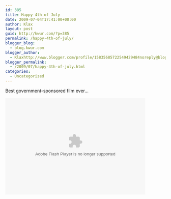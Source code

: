 ```yaml
---
id: 385
title: Happy 4th of July
date: 2009-07-04T17:41:00+00:00
author: Klax
layout: post
guid: http://kwur.com/?p=385
permalink: /happy-4th-of-july/
blogger_blog:
  - blog.kwur.com
blogger_author:
  - Klaxhttp://www.blogger.com/profile/15835685722549429484noreply@blogger.com
blogger_permalink:
  - /2009/07/happy-4th-of-july.html
categories:
  - Uncategorized
---
```

<div class="pf-content">
  <p>
    Best government-sponsored film ever…
  </p>
  
  <p>
    <embed type="application/x-shockwave-flash" width="440" height="304" allowfullscreen="true" allowscriptaccess="always" src="http://www.archive.org/flow/flowplayer.commercial-3.0.5.swf" w3c="true" flashvars='config={"key":"#$b6eb72a0f2f1e29f3d4","playlist":[{"url":"http://www.archive.org/download/200/format=Thumbnail?.jpg","autoPlay":true,"scaling":"fit"},{"url":"http://www.archive.org/download/200/200_512kb.mp4","autoPlay":false,"accelerated":true,"scaling":"fit","provider":"h264streaming"}],"clip":{"autoPlay":false,"accelerated":true,"scaling":"fit","provider":"h264streaming"},"canvas":{"backgroundColor":"0x000000","backgroundGradient":"none"},"plugins":{"audio":{"url":"http://www.archive.org/flow/flowplayer.audio-3.0.3-dev.swf"},"controls":{"playlist":false,"fullscreen":true,"gloss":"high","backgroundColor":"0x000000","backgroundGradient":"medium","sliderColor":"0x777777","progressColor":"0x777777","timeColor":"0xeeeeee","durationColor":"0x01DAFF","buttonColor":"0x333333","buttonOverColor":"0x505050"},"h264streaming":{"url":"http://www.archive.org/flow/flowplayer.h264streaming-3.0.5.swf"}},"contextMenu":[{"Item 200 at archive.org":"function()"},"-","Flowplayer 3.0.5"]}'> </embed>
  </p>
</div>